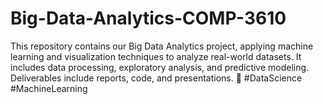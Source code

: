 # Big-Data-Analytics-COMP-3610
This repository contains our Big Data Analytics project, applying machine learning and visualization techniques to analyze real-world datasets. It includes data processing, exploratory analysis, and predictive modeling. Deliverables include reports, code, and presentations. 🚀 #DataScience #MachineLearning
